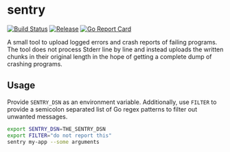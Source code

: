 # sentry

[![Build Status](https://travis-ci.org/256dpi/sentry.svg?branch=master)](https://travis-ci.org/256dpi/sentry)
[![Release](https://img.shields.io/github/release/256dpi/sentry.svg)](https://github.com/256dpi/sentry/releases)
[![Go Report Card](https://goreportcard.com/badge/github.com/256dpi/sentry)](http://goreportcard.com/report/256dpi/sentry)

A small tool to upload logged errors and crash reports of failing programs. The tool does not process Stderr line by line and instead uploads the written chunks in their original length in the hope of getting a complete dump of crashing programs.

## Usage

Provide `SENTRY_DSN` as an environment variable. Additionally, use `FILTER` to provide a semicolon separated list of Go regex patterns to filter out unwanted messages.

```bash
export SENTRY_DSN=THE_SENTRY_DSN
export FILTER="do not report this"
sentry my-app --some arguments
```
